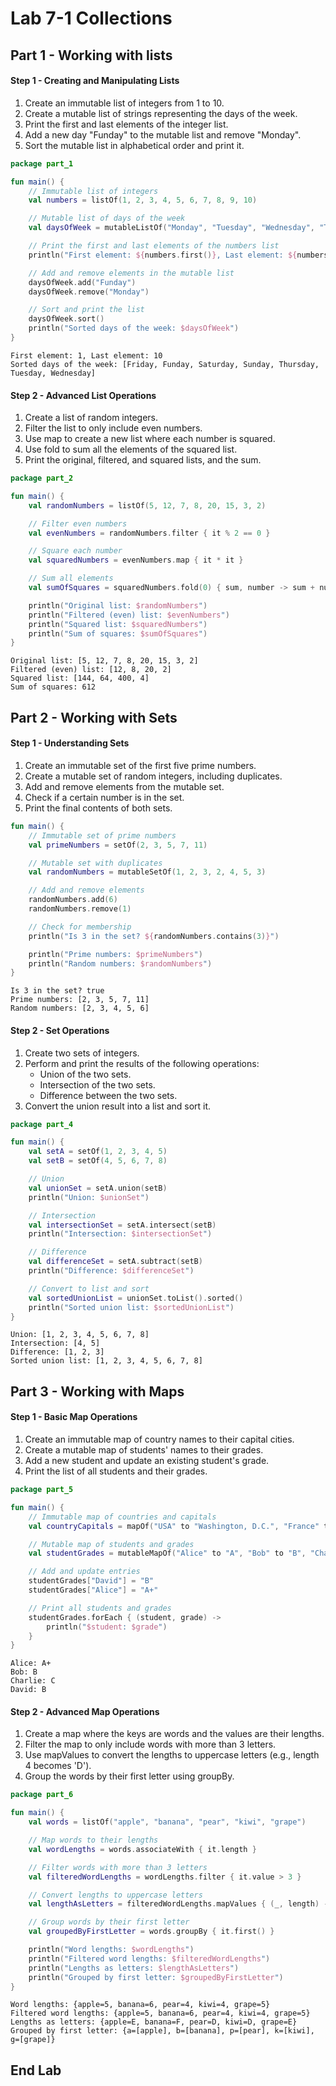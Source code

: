 # Lab 7-1  Collections

## Part 1 - Working with lists

#### Step 1 -  Creating and Manipulating Lists

1. Create an immutable list of integers from 1 to 10.
2. Create a mutable list of strings representing the days of the week.
3. Print the first and last elements of the integer list.
4. Add a new day "Funday" to the mutable list and remove "Monday".
5. Sort the mutable list in alphabetical order and print it.

```kotlin
package part_1

fun main() {
    // Immutable list of integers
    val numbers = listOf(1, 2, 3, 4, 5, 6, 7, 8, 9, 10)

    // Mutable list of days of the week
    val daysOfWeek = mutableListOf("Monday", "Tuesday", "Wednesday", "Thursday", "Friday", "Saturday", "Sunday")

    // Print the first and last elements of the numbers list
    println("First element: ${numbers.first()}, Last element: ${numbers.last()}")

    // Add and remove elements in the mutable list
    daysOfWeek.add("Funday")
    daysOfWeek.remove("Monday")

    // Sort and print the list
    daysOfWeek.sort()
    println("Sorted days of the week: $daysOfWeek")
}
```

```shell
First element: 1, Last element: 10
Sorted days of the week: [Friday, Funday, Saturday, Sunday, Thursday, Tuesday, Wednesday]
```

#### Step 2 -  Advanced List Operations

1. Create a list of random integers.
2. Filter the list to only include even numbers.
3. Use map to create a new list where each number is squared.
4. Use fold to sum all the elements of the squared list.
5. Print the original, filtered, and squared lists, and the sum.

```kotlin
package part_2

fun main() {
    val randomNumbers = listOf(5, 12, 7, 8, 20, 15, 3, 2)

    // Filter even numbers
    val evenNumbers = randomNumbers.filter { it % 2 == 0 }

    // Square each number
    val squaredNumbers = evenNumbers.map { it * it }

    // Sum all elements
    val sumOfSquares = squaredNumbers.fold(0) { sum, number -> sum + number }

    println("Original list: $randomNumbers")
    println("Filtered (even) list: $evenNumbers")
    println("Squared list: $squaredNumbers")
    println("Sum of squares: $sumOfSquares")
}

```
```shell
Original list: [5, 12, 7, 8, 20, 15, 3, 2]
Filtered (even) list: [12, 8, 20, 2]
Squared list: [144, 64, 400, 4]
Sum of squares: 612

```

## Part 2 - Working with Sets

#### Step 1 - Understanding Sets

1. Create an immutable set of the first five prime numbers.
2. Create a mutable set of random integers, including duplicates.
3. Add and remove elements from the mutable set.
4. Check if a certain number is in the set.
5. Print the final contents of both sets.

```kotlin
fun main() {
    // Immutable set of prime numbers
    val primeNumbers = setOf(2, 3, 5, 7, 11)

    // Mutable set with duplicates
    val randomNumbers = mutableSetOf(1, 2, 3, 2, 4, 5, 3)

    // Add and remove elements
    randomNumbers.add(6)
    randomNumbers.remove(1)

    // Check for membership
    println("Is 3 in the set? ${randomNumbers.contains(3)}")

    println("Prime numbers: $primeNumbers")
    println("Random numbers: $randomNumbers")
}

```
```shell
Is 3 in the set? true
Prime numbers: [2, 3, 5, 7, 11]
Random numbers: [2, 3, 4, 5, 6]
```

#### Step 2 - Set Operations

1. Create two sets of integers.
2. Perform and print the results of the following operations:
   - Union of the two sets.
   - Intersection of the two sets.
   - Difference between the two sets.
3. Convert the union result into a list and sort it.

```kotlin
package part_4

fun main() {
    val setA = setOf(1, 2, 3, 4, 5)
    val setB = setOf(4, 5, 6, 7, 8)

    // Union
    val unionSet = setA.union(setB)
    println("Union: $unionSet")

    // Intersection
    val intersectionSet = setA.intersect(setB)
    println("Intersection: $intersectionSet")

    // Difference
    val differenceSet = setA.subtract(setB)
    println("Difference: $differenceSet")

    // Convert to list and sort
    val sortedUnionList = unionSet.toList().sorted()
    println("Sorted union list: $sortedUnionList")
}

```
```shell
Union: [1, 2, 3, 4, 5, 6, 7, 8]
Intersection: [4, 5]
Difference: [1, 2, 3]
Sorted union list: [1, 2, 3, 4, 5, 6, 7, 8]
```

## Part 3 - Working with Maps

#### Step 1 - Basic Map Operations

1. Create an immutable map of country names to their capital cities.
2. Create a mutable map of students' names to their grades.
3. Add a new student and update an existing student's grade.
4. Print the list of all students and their grades.

```kotlin
package part_5

fun main() {
    // Immutable map of countries and capitals
    val countryCapitals = mapOf("USA" to "Washington, D.C.", "France" to "Paris", "Germany" to "Berlin")

    // Mutable map of students and grades
    val studentGrades = mutableMapOf("Alice" to "A", "Bob" to "B", "Charlie" to "C")

    // Add and update entries
    studentGrades["David"] = "B"
    studentGrades["Alice"] = "A+"

    // Print all students and grades
    studentGrades.forEach { (student, grade) ->
        println("$student: $grade")
    }
}
```
```shell
Alice: A+
Bob: B
Charlie: C
David: B
```

#### Step 2 -  Advanced Map Operations

1. Create a map where the keys are words and the values are their lengths.
2. Filter the map to only include words with more than 3 letters.
3. Use mapValues to convert the lengths to uppercase letters (e.g., length 4 becomes 'D').
4. Group the words by their first letter using groupBy.

```kotlin
package part_6

fun main() {
    val words = listOf("apple", "banana", "pear", "kiwi", "grape")

    // Map words to their lengths
    val wordLengths = words.associateWith { it.length }

    // Filter words with more than 3 letters
    val filteredWordLengths = wordLengths.filter { it.value > 3 }

    // Convert lengths to uppercase letters
    val lengthAsLetters = filteredWordLengths.mapValues { (_, length) -> ('A' + (length - 1)) }

    // Group words by their first letter
    val groupedByFirstLetter = words.groupBy { it.first() }

    println("Word lengths: $wordLengths")
    println("Filtered word lengths: $filteredWordLengths")
    println("Lengths as letters: $lengthAsLetters")
    println("Grouped by first letter: $groupedByFirstLetter")
}
```
```shell
Word lengths: {apple=5, banana=6, pear=4, kiwi=4, grape=5}
Filtered word lengths: {apple=5, banana=6, pear=4, kiwi=4, grape=5}
Lengths as letters: {apple=E, banana=F, pear=D, kiwi=D, grape=E}
Grouped by first letter: {a=[apple], b=[banana], p=[pear], k=[kiwi], g=[grape]}
```

## End Lab